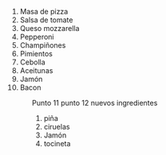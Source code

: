 <ol>
<li>Masa de pizza</li>
<li>Salsa de tomate</li>
<li>Queso mozzarella</li>
<li>Pepperoni</li>
<li>Champiñones</li>
<li>Pimientos</li>
<li>Cebolla</li>
<li>Aceitunas</li>
<li>Jamón</li>
<li>Bacon</li>
<ol>
Punto 11
punto 12
nuevos ingredientes 
<ol>
<li>piña</li>
<li>ciruelas</li>
<li>Jamón</li>
<li>tocineta</li>
<ol>
